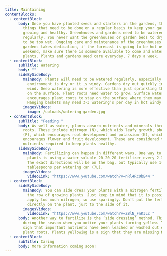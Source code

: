 ```yaml
---
title: Maintaining
contentBlocks:
  - contentBlock:
      body: Once you have planted seeds and starters in the gardens, there are several
        things that need to be done on a regular basis to keep your garden
        growing and healthy. Greenhouses and gardens need to be watered
        regularly. You never want the greenhouses or garden beds to dry out, or
        to be too wet. Ongoing care and maintenance of the greenhouses and
        gardens takes dedication, if the forecast is going to be hot over the
        weekend, make sure there is someone available to come and water the
        plants. Plants and gardens need care everyday, 7 days a week.
  - contentBlock:
      subTitle: Watering
      body: ""
      sideBySideBody:
        mainBody: Plants will need to be watered regularly, especially if the
          envirnoment is dry or it is windy. Gardens dry out quickly in the
          wind. Deep watering is more effective than just sprinkling the water
          on the surface. Plant roots need water to grow; Surface watering
          encourages plant roots to stay on the surface where they may dry out.
          Hanging baskets may need 2-3 watering’s per day in hot windy weather.
        imagesVideos:
          image: /uploads/watering-garden.jpg
  - contentBlock:
      subTitle: "Feeding "
      body: As well as water, plants absorb nutrients and minerals through their
        roots. These include nitrogen (N), which aids leafy growth, phosphorus
        (P), which encourages root development and potassium (K), which
        encourages flower and fruit development. These are considered the main
        nutrients required to keep plants healthy.
      sideBySideBody:
        mainBody: Fertilizing can happen in different ways. One way to fertilize the
          plants is using a water soluble 20-20-20 fertilizer every 2-3 weeks.
          The exact directions will be on the bag, but typically use 1-2
          tablespoons per watering can (7L).
        imagesVideos:
          videoLink: "https://www.youtube.com/watch?v=nRl4Rc0bB44 "
  - contentBlock:
      sideBySideBody:
        mainBody: You can side dress your plants with a nitrogen fertilizer alongside
          the row of growing plants. Just keep in mind that it is possible to
          apply too much nitrogen, so use sparingly. Don’t put the fertilizer
          directly on the plant, just to the side of it.
        imagesVideos:
          videoLink: "https://www.youtube.com/watch?v=Z8lN_FnK3Lc "
      body: Another way to fertilize is the ‘side dressing’ method. This can be done
        during the season when you notice your plants turning yellow. That is a
        sign that important nutrients have been leached or washed out of the
        plant roots. Plants yellowing is a sign that they are missing Nitrogen.
  - contentBlock:
      subTitle: Caring
      body: More information coming soon!
---
```

